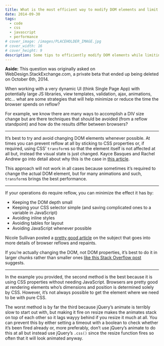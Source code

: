 ```yaml
---
title: What is the most efficient way to modify DOM elements and limit reflow?
date: 2014-09-30
tags:
  - code
  - css
  - javascript
  - performance
# cover_image: /images/PLACEHOLDER_IMAGE.jpg
# cover_width: 16
# cover_height: 9
description: Some tips to efficiently modify DOM elements while limiting reflow.
---
```


<script>
	import ContentAside from "$lib/components/ContentAside.svelte";
</script>

<ContentAside>
  <strong>Aside:</strong> This question was originally asked on WebDesign.StackExchange.com, a private beta that ended up being deleted on October 6th, 2014.
</ContentAside>

When working with a very dynamic UI (think Single Page App) with potentially large JS libraries, view templates, validation, ajax, animations, etc… what are some strategies that will help minimize or reduce the time the browser spends on reflow?

For example, we know there are many ways to accomplish a DIV size change but are there techniques that should be avoided (from a reflow standpoint) and how do the results differ between browsers?

<hr>

It’s best to try and avoid changing DOM elements whenever possible. At times you can prevent reflow at all by sticking to CSS properties or, if required, using CSS’ `transform`s so that the element itself is not affected at all but, instead the visual state is just changed. <span class="excerpt_marker"></span>Kayce Basques and Rachel Andrew go into detail about why this is the case in <a href="https://web.dev/articles/animations-guide">this article</a>.

This approach will not work in all cases because sometimes it’s required to change the actual DOM element, but for many animations and such, `transform`s brings the best performance.

<hr>

If your operations do require reflow, you can minimize the effect it has by:

- Keeping the DOM depth small
- Keeping your CSS selector simple (and saving complicated ones to a variable in JavaScript)
- Avoiding inline styles
- Avoiding tables for layout
- Avoiding JavaScript whenever possible

Nicole Sullivan posted a <a href="https://www.stubbornella.org/content/2009/03/27/reflows-repaints-css-performance-making-your-javascript-slow/">pretty good article</a> on the subject that goes into more details of browser reflows and repaints.

If you’re actually changing the DOM, not DOM properties, it’s best to do it in larger chunks rather than smaller ones <a href="https://stackoverflow.com/q/11374247/2065702">like this Stack Overflow post</a> suggests.

<hr>

In the example you provided, the second method is the best because it is using CSS properties without needing JavaScript. Browsers are pretty good at rendering elements who’s dimensions and position is determined solely by CSS. However, it’s not always possible to get the element where we need to be with pure CSS.

The worst method is by far the third because jQuery’s animate is terribly slow to start out with, but making it fire on resize makes the animates stack on top of each other so it lags wayyy behind if you resize it much at all. You can prevent this by either setting a timeout with a boolean to check whether it’s been fired already or, more preferably, don’t use jQuery’s animate to do this at all but instead use jQuery’s `.css()` since the resize function fires so often that it will look animated anyway.
